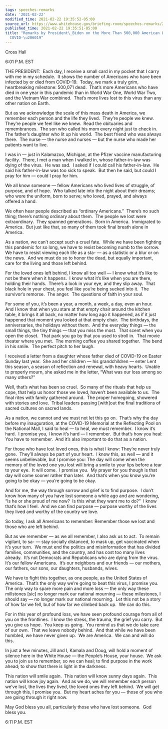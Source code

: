 ```yaml
---
tags: speeches-remarks
date: '2021-02-22'
modified_time: 2021-02-22 19:35:52-05:00
source_url: https://www.whitehouse.gov/briefing-room/speeches-remarks/2021/02/22/remarks-by-president-biden-on-the-more-than-500000-american-lives-lost-to-covid-19/
published_time: 2021-02-22 19:35:51-05:00
title: "Remarks by President\_Biden on the More Than 500,000 American Lives Lost to\_\
  COVID-\u206019"
---
```

 
Cross Hall

6:01 P.M. EST

THE PRESIDENT:  Each day, I receive a small card in my pocket that I
carry with me in my schedule.  It shows the number of Americans who have
been infected by or died from COVID-19.  Today, we mark a truly grim,
heartbreaking milestone: 500,071 dead.  That’s more Americans who have
died in one year in this pandemic than in World War One, World War Two,
and the Vietnam War combined.  That’s more lives lost to this virus than
any other nation on Earth. 

But as we acknowledge the scale of this mass death in America, we
remember each person and the life they lived.  They’re people we knew. 
They’re people we feel like we knew.  Read the obituaries and
remembrances.  The son who called his mom every night just to check in. 
The father’s daughter who lit up his world.  The best friend who was
always there.  The nurse — the nurse and nurses — but the nurse who made
her patients want to live.

I was in — just in Kalamazoo, Michigan, at the Pfizer vaccine
manufacturing facility.  There, I met a man when I walked in, whose
father-in-law was dying of the virus.  He was sad.  I asked if I could
call his father-in-law.  He said his father-in-law was too sick to
speak.  But then he said, but could I pray for him — could I pray for
him. 

We all know someone — fellow Americans who lived lives of struggle, of
purpose, and of hope.  Who talked late into the night about their
dreams; who wore the uniform, born to serve; who loved, prayed, and
always offered a hand. 

We often hear people described as “ordinary Americans.”  There’s no such
thing; there’s nothing ordinary about them.  The people we lost were
extraordinary.  They spanned generations.  Born in America.  Immigrated
to America.  But just like that, so many of them took final breath alone
in America.

As a nation, we can’t accept such a cruel fate.  While we have been
fighting this pandemic for so long, we have to resist becoming numb to
the sorrow.  We have to resist viewing each life as a sta- — as a
statistic or a blur or on the news.  And we must do so to honor the
dead, but equally important, care for the living and those left behind.

For the loved ones left behind, I know all too well — I know what it’s
like to not be there when it happens.  I know what it’s like when you
are there, holding their hands.  There’s a look in your eye, and they
slip away.  That black hole in your chest, you feel like you’re being
sucked into it.  The survivor’s remorse.  The anger.  The questions of
faith in your soul. 

For some of you, it’s been a year, a month, a week, a day, even an
hour.  And I know that when you stare at that empty chair around the
kitchen table, it brings it all back, no matter how long ago it
happened, as if it just happened that moment you looked at that empty
chair.  The birthdays, the anniversaries, the holidays without them. 
And the everyday things — the small things, the tiny things — that you
miss the most.  That scent when you open the closet.  That park you go
by that you used to stroll in.  That movie theater where you met.  The
morning coffee you shared together.  The bend in his smile.  The perfect
pitch to her laugh.

I received a letter from a daughter whose father died of COVID-19 on
Easter Sunday last year.  She and her children — his grandchildren —
enter Lent this season, a season of reflection and renewal, with heavy
hearts.  Unable to properly mourn, she asked me in the letter, “What was
our loss among so many others?” 

Well, that’s what has been so cruel.  So many of the rituals that help
us cope, that help us honor those we loved, haven’t been available to
us.  The final rites with family gathered around.  The proper homegoing,
showered with stories and love.  Tribal leaders passing \[with\]out the
final traditions of sacred cultures on sacred lands.

As a nation, we cannot and we must not let this go on.  That’s why the
day before my inauguration, at the COVID-19 Memorial at the Reflecting
Pool on the National Mall, I said to heal — to heal, we must remember. 
I know it’s hard.  I promise you, I know it’s hard — I remember.  But
that’s how you heal: You have to remember.  And it’s also important to
do that as a nation.

For those who have lost loved ones, this is what I know: They’re never
truly gone.  They’ll always be part of your heart.  I know this, as well
— and it seems unbelievable, but I promise you: The day will come when
the memory of the loved one you lost will bring a smile to your lips
before a tear to your eye.  It will come.  I promise you.  My prayer for
you though is that day will come sooner rather than later.  And that’s
when you know you’re going to be okay — you’re going to be okay. 

And for me, the way through sorrow and grief is to find purpose.  I
don’t know how many of you have lost someone a while ago and are
wondering, “Is he or she proud of me now?  Is this what they want me to
do?”  I know that’s how I feel.  And we can find purpose — purpose
worthy of the lives they lived and worthy of the country we love. 

So today, I ask all Americans to remember: Remember those we lost and
those who are left behind.

But as we remember — as we all remember, I also ask us to act.  To
remain vigilant, to sa- — stay socially distanced, to mask up, get
vaccinated when it’s your turn.  We must end the politics and
misinformation that has divided families, communities, and the country,
and has cost too many lives already.  It’s not Democrats and Republicans
who are dying from the virus.  It’s our fellow Americans.  It’s our
neighbors and our friends — our mothers, our fathers, our sons, our
daughters, husbands, wives. 

We have to fight this together, as one people, as the United States of
America.  That’s the only way we’re going to beat this virus, I promise
you.  The only way to spare more pain and more loss — the only way these
millstones \[sic\] no longer mark our national mourning — these
milestones, I should say — no longer mark our national mourning.  Let
this not be a story of how far we fell, but of how far we climbed back
up.  We can do this. 

For in this year of profound loss, we have seen profound courage from
all of you on the frontlines.  I know the stress, the trauma, the grief
you carry.  But you give us hope.  You keep us going.  You remind us
that we do take care of our own.  That we leave nobody behind.  And that
while we have been humbled, we have never given up.  We are America.  We
can and will do this.

In just a few minutes, Jill and I, Kamala and Doug, will hold a moment
of silence here in the White House — the People’s House, your house.  We
ask you to join us to remember, so we can heal; to find purpose in the
work ahead; to show that there is light in the darkness. 

This nation will smile again.  This nation will know sunny days again. 
This nation will know joy again.  And as we do, we will remember each
person we’ve lost, the lives they lived, the loved ones they left
behind.  We will get through this, I promise you.  But my heart aches
for you — those of you who are going through it right now. 

May God bless you all, particularly those who have lost someone.  God
bless you.

6:11 P.M. EST
